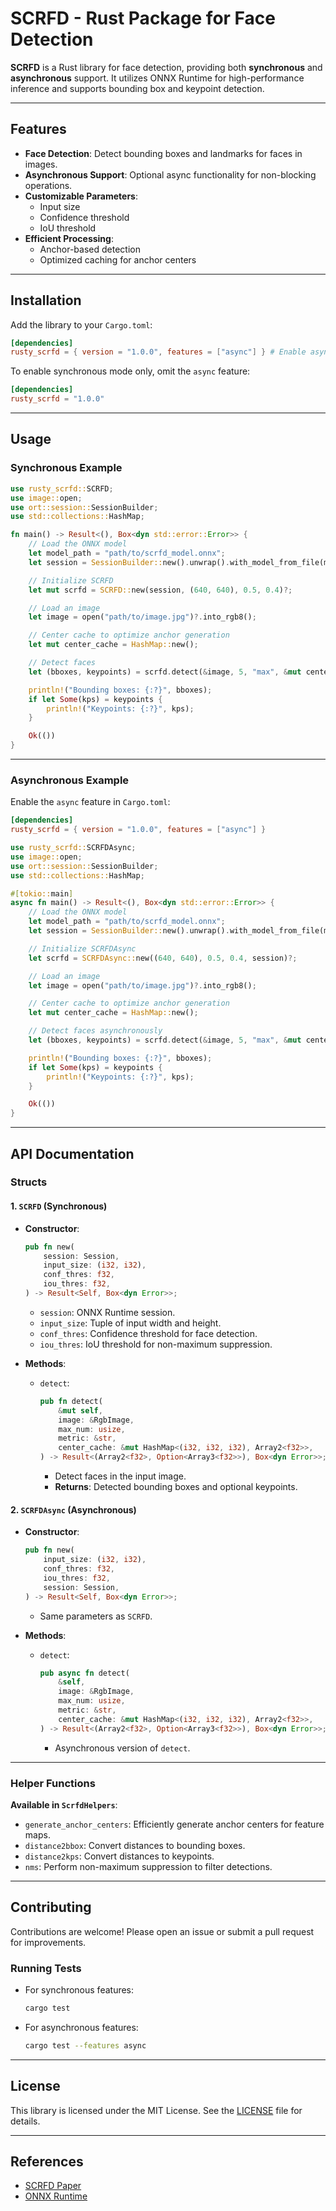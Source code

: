 # SCRFD - Rust Package for Face Detection

**SCRFD** is a Rust library for face detection, providing both **synchronous** and **asynchronous** support. It utilizes ONNX Runtime for high-performance inference and supports bounding box and keypoint detection.

---

## Features
- **Face Detection**: Detect bounding boxes and landmarks for faces in images.
- **Asynchronous Support**: Optional async functionality for non-blocking operations.
- **Customizable Parameters**:
  - Input size
  - Confidence threshold
  - IoU threshold
- **Efficient Processing**:
  - Anchor-based detection
  - Optimized caching for anchor centers

---

## Installation

Add the library to your `Cargo.toml`:
```toml
[dependencies]
rusty_scrfd = { version = "1.0.0", features = ["async"] } # Enable async feature if needed
```

To enable synchronous mode only, omit the `async` feature:
```toml
[dependencies]
rusty_scrfd = "1.0.0"
```

---

## Usage

### Synchronous Example
```rust
use rusty_scrfd::SCRFD;
use image::open;
use ort::session::SessionBuilder;
use std::collections::HashMap;

fn main() -> Result<(), Box<dyn std::error::Error>> {
    // Load the ONNX model
    let model_path = "path/to/scrfd_model.onnx";
    let session = SessionBuilder::new().unwrap().with_model_from_file(model_path)?;

    // Initialize SCRFD
    let mut scrfd = SCRFD::new(session, (640, 640), 0.5, 0.4)?;

    // Load an image
    let image = open("path/to/image.jpg")?.into_rgb8();

    // Center cache to optimize anchor generation
    let mut center_cache = HashMap::new();

    // Detect faces
    let (bboxes, keypoints) = scrfd.detect(&image, 5, "max", &mut center_cache)?;

    println!("Bounding boxes: {:?}", bboxes);
    if let Some(kps) = keypoints {
        println!("Keypoints: {:?}", kps);
    }

    Ok(())
}
```

---

### Asynchronous Example
Enable the `async` feature in `Cargo.toml`:
```toml
[dependencies]
rusty_scrfd = { version = "1.0.0", features = ["async"] }
```

```rust
use rusty_scrfd::SCRFDAsync;
use image::open;
use ort::session::SessionBuilder;
use std::collections::HashMap;

#[tokio::main]
async fn main() -> Result<(), Box<dyn std::error::Error>> {
    // Load the ONNX model
    let model_path = "path/to/scrfd_model.onnx";
    let session = SessionBuilder::new().unwrap().with_model_from_file(model_path)?;

    // Initialize SCRFDAsync
    let scrfd = SCRFDAsync::new((640, 640), 0.5, 0.4, session)?;

    // Load an image
    let image = open("path/to/image.jpg")?.into_rgb8();

    // Center cache to optimize anchor generation
    let mut center_cache = HashMap::new();

    // Detect faces asynchronously
    let (bboxes, keypoints) = scrfd.detect(&image, 5, "max", &mut center_cache).await?;

    println!("Bounding boxes: {:?}", bboxes);
    if let Some(kps) = keypoints {
        println!("Keypoints: {:?}", kps);
    }

    Ok(())
}
```

---

## API Documentation

### **Structs**
#### 1. `SCRFD` (Synchronous)
- **Constructor**:
  ```rust
  pub fn new(
      session: Session,
      input_size: (i32, i32),
      conf_thres: f32,
      iou_thres: f32,
  ) -> Result<Self, Box<dyn Error>>;
  ```
  - `session`: ONNX Runtime session.
  - `input_size`: Tuple of input width and height.
  - `conf_thres`: Confidence threshold for face detection.
  - `iou_thres`: IoU threshold for non-maximum suppression.

- **Methods**:
  - `detect`:
    ```rust
    pub fn detect(
        &mut self,
        image: &RgbImage,
        max_num: usize,
        metric: &str,
        center_cache: &mut HashMap<(i32, i32, i32), Array2<f32>>,
    ) -> Result<(Array2<f32>, Option<Array3<f32>>), Box<dyn Error>>;
    ```
    - Detect faces in the input image.
    - **Returns**: Detected bounding boxes and optional keypoints.

#### 2. `SCRFDAsync` (Asynchronous)
- **Constructor**:
  ```rust
  pub fn new(
      input_size: (i32, i32),
      conf_thres: f32,
      iou_thres: f32,
      session: Session,
  ) -> Result<Self, Box<dyn Error>>;
  ```
  - Same parameters as `SCRFD`.

- **Methods**:
  - `detect`:
    ```rust
    pub async fn detect(
        &self,
        image: &RgbImage,
        max_num: usize,
        metric: &str,
        center_cache: &mut HashMap<(i32, i32, i32), Array2<f32>>,
    ) -> Result<(Array2<f32>, Option<Array3<f32>>), Box<dyn Error>>;
    ```
    - Asynchronous version of `detect`.

---

### Helper Functions
**Available in `ScrfdHelpers`**:
- `generate_anchor_centers`: Efficiently generate anchor centers for feature maps.
- `distance2bbox`: Convert distances to bounding boxes.
- `distance2kps`: Convert distances to keypoints.
- `nms`: Perform non-maximum suppression to filter detections.

---

## Contributing
Contributions are welcome! Please open an issue or submit a pull request for improvements.

### Running Tests
- For synchronous features:
  ```bash
  cargo test
  ```
- For asynchronous features:
  ```bash
  cargo test --features async
  ```

---

## License
This library is licensed under the MIT License. See the [LICENSE](LICENSE) file for details.

---

## References
- [SCRFD Paper](https://arxiv.org/abs/2105.04714)
- [ONNX Runtime](https://onnxruntime.ai/)

